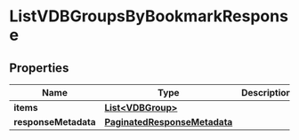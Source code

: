 

# ListVDBGroupsByBookmarkResponse


## Properties

| Name | Type | Description | Notes |
|------------ | ------------- | ------------- | -------------|
|**items** | [**List&lt;VDBGroup&gt;**](VDBGroup.md) |  |  [optional] |
|**responseMetadata** | [**PaginatedResponseMetadata**](PaginatedResponseMetadata.md) |  |  [optional] |




